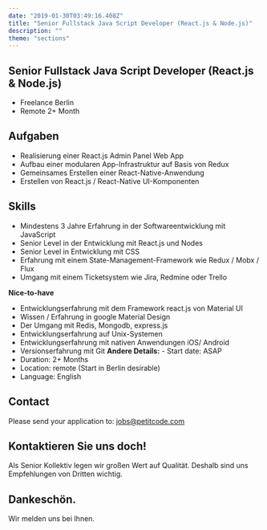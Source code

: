 ```yaml
---
date: "2019-01-30T03:49:16.408Z"
title: "Senior Fullstack Java Script Developer (React.js & Node.js)"
description: ""
theme: "sections"
---
```


<Sections>
<Section>
<SectionContent>

# Senior Fullstack Java Script Developer (React.js & Node.js)

* Freelance Berlin
* Remote 2+ Month

## Aufgaben
- Realisierung einer React.js Admin Panel Web App
- Aufbau einer modularen App-Infrastruktur auf Basis von Redux
- Gemeinsames Erstellen einer React-Native-Anwendung
- Erstellen von React.js / React-Native UI-Komponenten

## Skills
- Mindestens 3 Jahre Erfahrung in der Softwareentwicklung mit JavaScript
- Senior Level in der Entwicklung mit React.js und Nodes
- Senior Level in Entwicklung mit CSS
- Erfahrung mit einem State-Management-Framework wie Redux / Mobx / Flux
- Umgang mit einem Ticketsystem wie Jira, Redmine oder Trello

**Nice-to-have**

- Entwicklungserfahrung mit dem Framework react.js von Material UI
- Wissen / Erfahrung in google Material Design
- Der Umgang mit Redis, Mongodb, express.js
- Entwicklungserfahrung auf Unix-Systemen
- Entwicklungserfahrung mit nativen Anwendungen iOS/ Android
- Versionserfahrung mit Git **Andere Details:** - Start date: ASAP
- Duration: 2+ Months
- Location: remote (Start in Berlin desirable)
- Language: English


## Contact

Please send your application to:  [jobs@petitcode.com](mailto:jobs@petitcode.com)

</SectionContent>
</Section>
<Section inverted scrollId="contact">
<SectionContent>
<FreelancerForm scrollTo="contact">
<FormIntro>

# Kontaktieren Sie uns doch!

Als Senior Kollektiv legen wir großen Wert auf Qualität. Deshalb sind uns Empfehlungen von Dritten wichtig.

</FormIntro>
<FormSuccess>

# Dankeschön.

Wir melden uns bei Ihnen.

</FormSuccess>
</FreelancerForm>
</SectionContent>
</Section>
</Sections>

